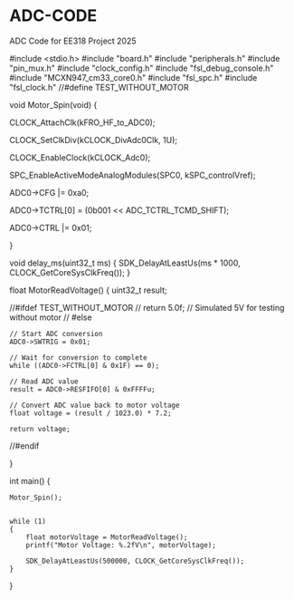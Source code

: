 # ADC-CODE
ADC Code for EE318 Project 2025



#include <stdio.h>
#include "board.h"
#include "peripherals.h"
#include "pin_mux.h"
#include "clock_config.h"
#include "fsl_debug_console.h"
#include "MCXN947_cm33_core0.h"
#include "fsl_spc.h"
#include "fsl_clock.h"
//#define TEST_WITHOUT_MOTOR

void Motor_Spin(void)
{

CLOCK_AttachClk(kFRO_HF_to_ADC0);

CLOCK_SetClkDiv(kCLOCK_DivAdc0Clk, 1U);

CLOCK_EnableClock(kCLOCK_Adc0);

SPC_EnableActiveModeAnalogModules(SPC0, kSPC_controlVref);

ADC0->CFG  |= 0xa0;

ADC0->TCTRL[0] = (0b001 << ADC_TCTRL_TCMD_SHIFT);

ADC0->CTRL |= 0x01;

}

void delay_ms(uint32_t ms)
{
    SDK_DelayAtLeastUs(ms * 1000, CLOCK_GetCoreSysClkFreq());
}


float MotorReadVoltage()
{
    uint32_t result;

//#ifdef TEST_WITHOUT_MOTOR
       // return 5.0f;  // Simulated 5V for testing without motor
   // #else

    // Start ADC conversion
    ADC0->SWTRIG = 0x01;

    // Wait for conversion to complete
    while ((ADC0->FCTRL[0] & 0x1F) == 0);

    // Read ADC value
    result = ADC0->RESFIFO[0] & 0xFFFFu;

    // Convert ADC value back to motor voltage
    float voltage = (result / 1023.0) * 7.2;

    return voltage;

//#endif

}



int main()
{

    Motor_Spin();


    while (1)
    {
        float motorVoltage = MotorReadVoltage();
        printf("Motor Voltage: %.2fV\n", motorVoltage);

        SDK_DelayAtLeastUs(500000, CLOCK_GetCoreSysClkFreq());
    }
}
